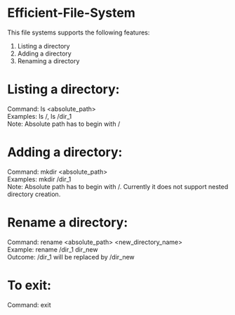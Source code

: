 # Efficient-File-System
This file systems supports the following features:
  1. Listing a directory
  2. Adding a directory
  3. Renaming a directory

# Listing a directory:
  Command: ls <absolute_path>  
  Examples: ls /, ls /dir_1  
  Note: Absolute path has to begin with /  
  
# Adding a directory:
  Command: mkdir <absolute_path>  
  Examples: mkdir /dir_1  
  Note: Absolute path has to begin with /. Currently it does not support nested directory creation.  
  
# Rename a directory:
  Command: rename <absolute_path> <new_directory_name>  
  Example: rename /dir_1 dir_new  
  Outcome: /dir_1 will be replaced by /dir_new  
 
# To exit:
  Command: exit  
